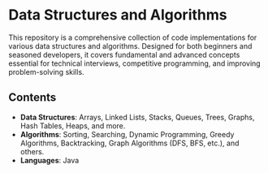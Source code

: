 # Data Structures and Algorithms

This repository is a comprehensive collection of code implementations for various data structures and algorithms. Designed for both beginners and seasoned developers, it covers fundamental and advanced concepts essential for technical interviews, competitive programming, and improving problem-solving skills.

## Contents
- **Data Structures**: Arrays, Linked Lists, Stacks, Queues, Trees, Graphs, Hash Tables, Heaps, and more.
- **Algorithms**: Sorting, Searching, Dynamic Programming, Greedy Algorithms, Backtracking, Graph Algorithms (DFS, BFS, etc.), and others.
- **Languages**: Java
